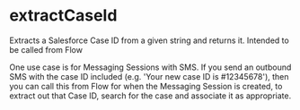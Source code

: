 # extractCaseId
Extracts a Salesforce Case ID from a given string and returns it. Intended to be called from Flow


One use case is for Messaging Sessions with SMS. If you send an outbound SMS with the case ID included (e.g. 'Your new case ID is #12345678'), then you can call this from Flow for when the Messaging Session is created, to extract out that Case ID, search for the case and associate it as appropriate.

